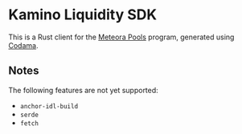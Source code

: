 # Kamino Liquidity SDK

This is a Rust client for the [Meteora Pools](https://github.com/mercurial-finance/mercurial-dynamic-amm-sdk/tree/master) program, generated using [Codama](https://github.com/codama-idl/codama).


## Notes

The following features are not yet supported:
- `anchor-idl-build`
- `serde`
- `fetch`
